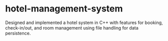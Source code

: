 # hotel-management-system
Designed and implemented a hotel system in C++ with features for booking, check-in/out, and room management using file handling for data persistence.
